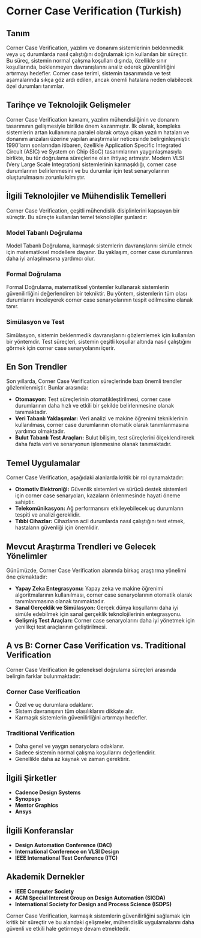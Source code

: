 # Corner Case Verification (Turkish)

## Tanım

Corner Case Verification, yazılım ve donanım sistemlerinin beklenmedik veya uç durumlarda nasıl çalıştığını doğrulamak için kullanılan bir süreçtir. Bu süreç, sistemin normal çalışma koşulları dışında, özellikle sınır koşullarında, beklenmeyen davranışlarını analiz ederek güvenilirliğini artırmayı hedefler. Corner case terimi, sistemin tasarımında ve test aşamalarında sıkça göz ardı edilen, ancak önemli hatalara neden olabilecek özel durumları tanımlar.

## Tarihçe ve Teknolojik Gelişmeler

Corner Case Verification kavramı, yazılım mühendisliğinin ve donanım tasarımının gelişmesiyle birlikte önem kazanmıştır. İlk olarak, kompleks sistemlerin artan kullanımına paralel olarak ortaya çıkan yazılım hataları ve donanım arızaları üzerine yapılan araştırmalar neticesinde belirginleşmiştir. 1990’ların sonlarından itibaren, özellikle Application Specific Integrated Circuit (ASIC) ve System on Chip (SoC) tasarımlarının yaygınlaşmasıyla birlikte, bu tür doğrulama süreçlerine olan ihtiyaç artmıştır. Modern VLSI (Very Large Scale Integration) sistemlerinin karmaşıklığı, corner case durumlarının belirlenmesini ve bu durumlar için test senaryolarının oluşturulmasını zorunlu kılmıştır.

## İlgili Teknolojiler ve Mühendislik Temelleri

Corner Case Verification, çeşitli mühendislik disiplinlerini kapsayan bir süreçtir. Bu süreçte kullanılan temel teknolojiler şunlardır:

### Model Tabanlı Doğrulama

Model Tabanlı Doğrulama, karmaşık sistemlerin davranışlarını simüle etmek için matematiksel modellere dayanır. Bu yaklaşım, corner case durumlarının daha iyi anlaşılmasına yardımcı olur.

### Formal Doğrulama

Formal Doğrulama, matematiksel yöntemler kullanarak sistemlerin güvenilirliğini değerlendiren bir tekniktir. Bu yöntem, sistemlerin tüm olası durumlarını inceleyerek corner case senaryolarının tespit edilmesine olanak tanır.

### Simülasyon ve Test

Simülasyon, sistemin beklenmedik davranışlarını gözlemlemek için kullanılan bir yöntemdir. Test süreçleri, sistemin çeşitli koşullar altında nasıl çalıştığını görmek için corner case senaryolarını içerir.

## En Son Trendler

Son yıllarda, Corner Case Verification süreçlerinde bazı önemli trendler gözlemlenmiştir. Bunlar arasında:

- **Otomasyon:** Test süreçlerinin otomatikleştirilmesi, corner case durumlarının daha hızlı ve etkili bir şekilde belirlenmesine olanak tanımaktadır.
- **Veri Tabanlı Yaklaşımlar:** Veri analizi ve makine öğrenimi tekniklerinin kullanılması, corner case durumlarının otomatik olarak tanımlanmasına yardımcı olmaktadır.
- **Bulut Tabanlı Test Araçları:** Bulut bilişim, test süreçlerini ölçeklendirerek daha fazla veri ve senaryonun işlenmesine olanak tanımaktadır.

## Temel Uygulamalar

Corner Case Verification, aşağıdaki alanlarda kritik bir rol oynamaktadır:

- **Otomotiv Elektroniği:** Güvenlik sistemleri ve sürücü destek sistemleri için corner case senaryoları, kazaların önlenmesinde hayati öneme sahiptir.
- **Telekomünikasyon:** Ağ performansını etkileyebilecek uç durumların tespiti ve analizi gereklidir.
- **Tıbbi Cihazlar:** Cihazların acil durumlarda nasıl çalıştığını test etmek, hastaların güvenliği için önemlidir.

## Mevcut Araştırma Trendleri ve Gelecek Yönelimler

Günümüzde, Corner Case Verification alanında birkaç araştırma yönelimi öne çıkmaktadır:

- **Yapay Zeka Entegrasyonu:** Yapay zeka ve makine öğrenimi algoritmalarının kullanılması, corner case senaryolarının otomatik olarak tanımlanmasına olanak tanımaktadır.
- **Sanal Gerçeklik ve Simülasyon:** Gerçek dünya koşullarını daha iyi simüle edebilmek için sanal gerçeklik teknolojilerinin entegrasyonu.
- **Gelişmiş Test Araçları:** Corner case senaryolarını daha iyi yönetmek için yenilikçi test araçlarının geliştirilmesi.

## A vs B: Corner Case Verification vs. Traditional Verification

Corner Case Verification ile geleneksel doğrulama süreçleri arasında belirgin farklar bulunmaktadır:

### Corner Case Verification

- Özel ve uç durumlara odaklanır.
- Sistem davranışının tüm olasılıklarını dikkate alır.
- Karmaşık sistemlerin güvenilirliğini artırmayı hedefler.

### Traditional Verification

- Daha genel ve yaygın senaryolara odaklanır.
- Sadece sistemin normal çalışma koşullarını değerlendirir.
- Genellikle daha az kaynak ve zaman gerektirir.

## İlgili Şirketler

- **Cadence Design Systems**
- **Synopsys**
- **Mentor Graphics**
- **Ansys**

## İlgili Konferanslar

- **Design Automation Conference (DAC)**
- **International Conference on VLSI Design**
- **IEEE International Test Conference (ITC)**

## Akademik Dernekler

- **IEEE Computer Society**
- **ACM Special Interest Group on Design Automation (SIGDA)**
- **International Society for Design and Process Science (ISDPS)**

Corner Case Verification, karmaşık sistemlerin güvenilirliğini sağlamak için kritik bir süreçtir ve bu alandaki gelişmeler, mühendislik uygulamalarını daha güvenli ve etkili hale getirmeye devam etmektedir.